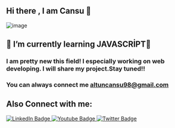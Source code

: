 ## Hi there , I am Cansu 🚶 
![image](https://user-images.githubusercontent.com/56805734/164993195-8f945b32-01a4-48ae-9b59-dc197f18ad41.png)



## 🧡 I’m currently learning JAVASCRİPT🙌
### I am pretty new this field! I especially working on web developing. I will share my project.Stay tuned!!
### You can always connect me altuncansu98@gmail.com

 ## Also Connect with me: 
  <a href="your-linkedin-URL">
    <img src="https://img.shields.io/badge/LinkedIn-blue?style=for-the-badge&logo=linkedin&logoColor=white" alt="LinkedIn Badge"/>
  </a>
  <a href="your-youtube-URL">
    <img src="https://img.shields.io/badge/YouTube-red?style=for-the-badge&logo=youtube&logoColor=white" alt="Youtube Badge"/>
  </a>
  <a href="your-twitter-URL">
    <img src="https://img.shields.io/badge/Twitter-blue?style=for-the-badge&logo=twitter&logoColor=white" alt="Twitter Badge"/>
  </a>




